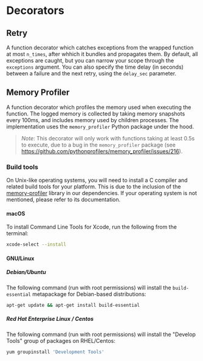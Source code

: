 # Decorators


## Retry

 A function decorator which catches exceptions from the wrapped function at most `n_times`, after whhich it bundles and propagates them. By default, all exceptions are caught, but you can narrow your scope through the `exceptions` argument. You can also specify the time delay (in seconds) between a failure and the next retry, using the `delay_sec` parameter.


## Memory Profiler

 A function decorator which profiles the memory used when executing the function. The logged memory is collected by taking memory snapshots every 100ms, and includes memory used by children processes. The implementation uses the `memory_profiler` Python package under the hood.
 >*Note*: This decorator will only work with functions taking at least 0.5s to execute, due to a bug in the `memory_profiler` package (see https://github.com/pythonprofilers/memory_profiler/issues/216).

### Build tools

 On Unix-like operating systems, you will need to install a C compiler and related build tools for your platform. This is due to the inclusion of the [memory-profiler](https://pypi.org/project/memory-profiler/) library in our dependencies. If your operating system is not mentioned, please refer to its documentation.

 #### macOS
 To install Command Line Tools for Xcode, run the following from the terminal:

 ```bash
 xcode-select --install
 ```

 #### GNU/Linux

 ##### Debian/Ubuntu

 The following command (run with root permissions) will install the `build-essential` metapackage for Debian-based distributions:

 ```bash
 apt-get update && apt-get install build-essential
 ```

 ##### Red Hat Enterprise Linux / Centos
 The following command (run with root permissions) will install the "Develop Tools" group of packages on RHEL/Centos:

 ```bash
 yum groupinstall 'Development Tools'
 ```
